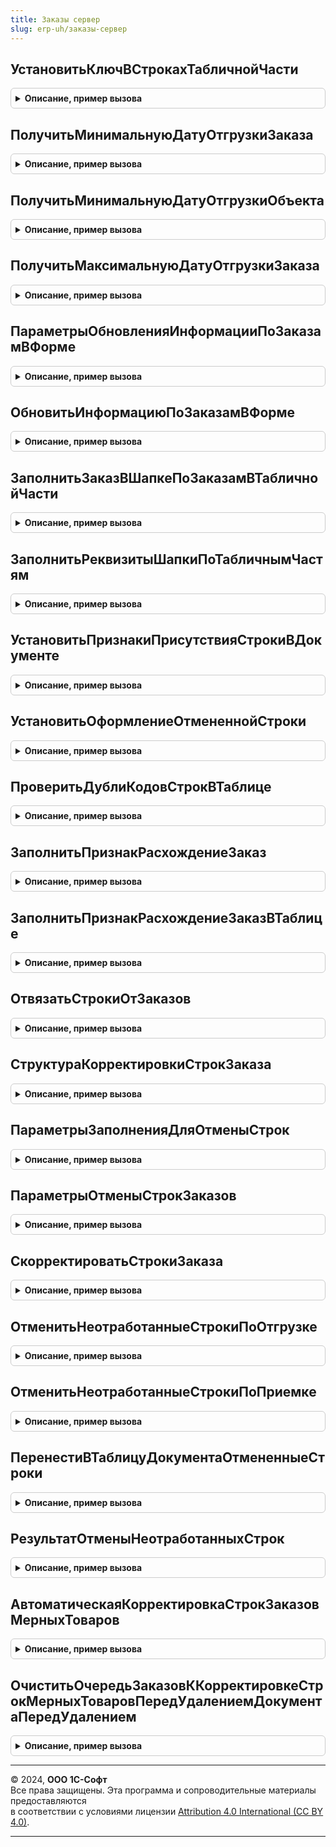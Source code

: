 ```yaml
---
title: Заказы сервер
slug: erp-uh/заказы-сервер
---
```



## УстановитьКлючВСтрокахТабличнойЧасти
<details style="margin: 1em 0; padding: 0.5em; border: 1px solid #ccc; border-radius: 6px;">

<summary style="font-weight: bold; cursor: pointer;">Описание, пример вызова</summary>

```bsl

// Устанавливает ключ в строках табличной части
//
// Параметры:
//  Объект							 - ДокументОбъект - Изменяемый документ
//  ИмяТабличнойЧасти				 - Строка - Название табличной части
//  РеквизитМаксимальныйКодСтроки	 - Строка - Имя реквизита максимального кода строки объекта
//  ИмяРеквизитаТЧ					 - Строка - Имя реквизита кода строки в ТЧ объекта
//
Процедура УстановитьКлючВСтрокахТабличнойЧасти(Объект, Экспорт
```

Пример вызова
```bsl
ЗаказыСервер.УстановитьКлючВСтрокахТабличнойЧасти(Объект, );
```
</details>

## ПолучитьМинимальнуюДатуОтгрузкиЗаказа
<details style="margin: 1em 0; padding: 0.5em; border: 1px solid #ccc; border-radius: 6px;">

<summary style="font-weight: bold; cursor: pointer;">Описание, пример вызова</summary>

```bsl

// Получает минимальную дату отгрузки по неоформленным строкам заказа. Используется в событии обработка заполнения,
// для заполнения даты документа.
//
// Параметры:
//  ЗаказИлиМассивЗаказов - ДокументСсылка - заказ, дату отгрузки которого необходимо получить.
//  ИмяРегистра - Строка - Имя регистра накопления, содержащего сведения о неоформленных строках заказа.
//  ИмяРаспоряжения - Строка - Имя измерения регистра накопления, содержащего распоряжение (заказ).
//
// Возвращаемое значение:
// Дата - Минимальная дата отгрузки по неоформленным строкам заказа.
//
Функция ПолучитьМинимальнуюДатуОтгрузкиЗаказа(ЗаказИлиМассивЗаказов, ИмяРегистра = "ЗаказыКлиентов", ИмяРаспоряжения = "ЗаказКлиента") Экспорт
```

Пример вызова
```bsl
Результат = ЗаказыСервер.ПолучитьМинимальнуюДатуОтгрузкиЗаказа(ЗаказИлиМассивЗаказов, ИмяРегистра, ИмяРаспоряжения);
```
</details>

## ПолучитьМинимальнуюДатуОтгрузкиОбъекта
<details style="margin: 1em 0; padding: 0.5em; border: 1px solid #ccc; border-radius: 6px;">

<summary style="font-weight: bold; cursor: pointer;">Описание, пример вызова</summary>

```bsl

// Получает минимальную дату отгрузки Документа.
//
// Параметры:
//  Объект - ДокументОбъект - ЗаказКлиента, ЗаявкаНаВозвратКлиента.
//  ИмяТабличнойЧасти - Строка - Имя табличной части. Значение по-умолчанию - "Товары".
//
// Возвращаемое значение:
//  Дата - Минимальная дата отгрузки документа.
Функция ПолучитьМинимальнуюДатуОтгрузкиОбъекта(Объект, ИмяТабличнойЧасти = "Товары") Экспорт
```

Пример вызова
```bsl
Результат = ЗаказыСервер.ПолучитьМинимальнуюДатуОтгрузкиОбъекта(Объект, ИмяТабличнойЧасти);
```
</details>

## ПолучитьМаксимальнуюДатуОтгрузкиЗаказа
<details style="margin: 1em 0; padding: 0.5em; border: 1px solid #ccc; border-radius: 6px;">

<summary style="font-weight: bold; cursor: pointer;">Описание, пример вызова</summary>

```bsl

// Получает максимальную дату отгрузки по неоформленным строкам заказа. Используется в событии обработка заполнения,
// для заполнения даты документа.
//
// Параметры:
//  ЗаказИлиМассивЗаказов - ДокументСсылка - заказ, дату отгрузки которого необходимо получить.
//  ИмяРегистра - Строка - Имя регистра накопления, содержащего сведения о неоформленных строках заказа.
//  ИмяРаспоряжения - Строка - Имя измерения регистра накопления, содержащего распоряжение (заказ).
//
// Возвращаемое значение:
// Дата - Максимальная дата отгрузки по неоформленным строкам заказа.
//
Функция ПолучитьМаксимальнуюДатуОтгрузкиЗаказа(ЗаказИлиМассивЗаказов, ИмяРегистра = "ЗаказыКлиентов", ИмяРаспоряжения = "ЗаказКлиента") Экспорт
```

Пример вызова
```bsl
Результат = ЗаказыСервер.ПолучитьМаксимальнуюДатуОтгрузкиЗаказа(ЗаказИлиМассивЗаказов, ИмяРегистра, ИмяРаспоряжения);
```
</details>

## ПараметрыОбновленияИнформацииПоЗаказамВФорме
<details style="margin: 1em 0; padding: 0.5em; border: 1px solid #ccc; border-radius: 6px;">

<summary style="font-weight: bold; cursor: pointer;">Описание, пример вызова</summary>

```bsl

// Функция-конструктор параметров обновления информации по заказам в форме
//
// Возвращаемое значение:
// Структура - Структура параметров для определения счета:
//      * ИмяРеквизитаСписокЗаказов         - Строка - Имя реквизита формы содержащего список заказов, например, "СписокЗаказов".
//      * ПутьЗаказаВШапке                  - Строка - Путь к заказу шапки, например, для вызова из формы документа "Объект.ЗаказКлиента",
//                                                     или "ЗаказКлиента" для вызова из формы подбора.
//      * ИмяНадписиЗаголовка               - Строка - Имя реквизита формы для вывода надписи "Всего заказов" или "Заказ
//                                                     ...".
//      * ИмяГруппыКолонокВТабличнойЧасти   - Строка - Имя группы колонок заказа клиента и кода строки в ТЧ
//                                                          документа для установки группировки.
//      * ИмяЗаказаВТабличнойЧасти          - Строка - Имя колонки ТЧ с заказами (например "ЗаказКлиента").
//      * ИспользоватьЗаказыВТабличнойЧасти - Булево - Значение функциональной опции использовать несколько заказов.
//      * НадписьВсегоЗаказов               - Строка - Необязательный, префикс надписи заказа.
//      * ИспользоватьЗаказы                - Неопределено, Булево - используются заказы.
//
Функция ПараметрыОбновленияИнформацииПоЗаказамВФорме() Экспорт
```

Пример вызова
```bsl
Результат = ЗаказыСервер.ПараметрыОбновленияИнформацииПоЗаказамВФорме() 
```
</details>

## ОбновитьИнформациюПоЗаказамВФорме
<details style="margin: 1em 0; padding: 0.5em; border: 1px solid #ccc; border-radius: 6px;">

<summary style="font-weight: bold; cursor: pointer;">Описание, пример вызова</summary>

```bsl

// Обновляет информацию по заказам в форме
//
// Параметры:
// 	 Форма - ФормаКлиентскогоПриложения - форма, для которой обновляется информация по заказам
// 	 ТабличнаяЧасть - ДанныеФормыКоллекция - ТаблицаЗначений, Табличная часть, используемая для заполнения списка заказов.
// 	 ПараметрыОбновления - см. ЗаказыСервер.ПараметрыОбновленияИнформацииПоЗаказамВФорме
//
Процедура ОбновитьИнформациюПоЗаказамВФорме(Форма, ТабличнаяЧасть, ПараметрыОбновления) Экспорт
```

Пример вызова
```bsl
ЗаказыСервер.ОбновитьИнформациюПоЗаказамВФорме(Форма, ТабличнаяЧасть, ПараметрыОбновления) 
```
</details>

## ЗаполнитьЗаказВШапкеПоЗаказамВТабличнойЧасти
<details style="margin: 1em 0; padding: 0.5em; border: 1px solid #ccc; border-radius: 6px;">

<summary style="font-weight: bold; cursor: pointer;">Описание, пример вызова</summary>

```bsl

// Заполняет заказ в шапке накладной если в табличной части указан только один заказ.
//
// Параметры:
//  ЗаказВШапке - ДокументСсылка - поле, которое необходимо заполнить.
//  ТабличнаяЧасть - ТабличнаяЧасть - табличная часть накладной, по которой необходимо заполнить заказ в шапке.
//  ИмяЗаказаВТабличнойЧасти - Строка - имя реквизита в табличной части, где хранится ссылка на заказ.
//
Процедура ЗаполнитьЗаказВШапкеПоЗаказамВТабличнойЧасти(ЗаказВШапке, Знач ТабличнаяЧасть, Знач ИмяЗаказаВТабличнойЧасти) Экспорт
```

Пример вызова
```bsl
ЗаказыСервер.ЗаполнитьЗаказВШапкеПоЗаказамВТабличнойЧасти(ЗаказВШапке, ТабличнаяЧасть, ИмяЗаказаВТабличнойЧасти) 
```
</details>

## ЗаполнитьРеквизитыШапкиПоТабличнымЧастям
<details style="margin: 1em 0; padding: 0.5em; border: 1px solid #ccc; border-radius: 6px;">

<summary style="font-weight: bold; cursor: pointer;">Описание, пример вызова</summary>

```bsl

// Заполняет реквизиты шапки по табличным частям
//
// Параметры:
//  СоответствиеРеквизитов	- Соответствие - Соответствие реквизитов шапки и реквизитов табличных частей (ключ - реквизит шапки, значение - реквизит ТЧ)
//  ТабличныеЧасти			- Строка - Список табличных частей из которых нужно получить значения
//  Объект					- ДокументОбъект, ДанныеФормыСтруктура - Объект в котором нужно заполнить реквизиты.
//
Процедура ЗаполнитьРеквизитыШапкиПоТабличнымЧастям(СоответствиеРеквизитов, ТабличныеЧасти, Объект) Экспорт
```

Пример вызова
```bsl
ЗаказыСервер.ЗаполнитьРеквизитыШапкиПоТабличнымЧастям(СоответствиеРеквизитов, ТабличныеЧасти, Объект) 
```
</details>

## УстановитьПризнакиПрисутствияСтрокиВДокументе
<details style="margin: 1em 0; padding: 0.5em; border: 1px solid #ccc; border-radius: 6px;">

<summary style="font-weight: bold; cursor: pointer;">Описание, пример вызова</summary>

```bsl

// Устанавливает признак присутствия строки в документе относительно распоряжения по кодам строк.
//
// Параметры:
//  ТаблицаТовары            - ТаблицаЗначений - таблица, в которой необходимо установить признак.
//  ИмяЗаказаВТабличнойЧасти - Строка - имя реквизита Заказ в таблице для сопоставления.
//  МассивКодовСтрок         - Массив - коды строк заказов, с которыми осуществляется сопоставление.
//  ИмяРеквизитаКодСтроки    - Строка - имя реквизита КодСтроки заказа в таблице для сопоставления.
//
Процедура УстановитьПризнакиПрисутствияСтрокиВДокументе(ТаблицаТовары, ИмяЗаказаВТабличнойЧасти, МассивКодовСтрок, ИмяРеквизитаКодСтроки = "КодСтроки") Экспорт
```

Пример вызова
```bsl
ЗаказыСервер.УстановитьПризнакиПрисутствияСтрокиВДокументе(ТаблицаТовары, ИмяЗаказаВТабличнойЧасти, МассивКодовСтрок, ИмяРеквизитаКодСтроки);
```
</details>

## УстановитьОформлениеОтмененнойСтроки
<details style="margin: 1em 0; padding: 0.5em; border: 1px solid #ccc; border-radius: 6px;">

<summary style="font-weight: bold; cursor: pointer;">Описание, пример вызова</summary>

```bsl

// Устанавливает условное оформление отмененной строки ТЧ в форме Заказа
// Параметры:
//	УсловноеОформление - УсловноеОформлениеКомпоновкиДанных - условное оформление формы;
//	ТаблицаФормы - ТаблицаФормы - элемент формы, связанного с ТЧ, в которой отменяются строки;
//	ИмяЭлементаОтменено - Строка - наименование элемента формы, связанного с признаком отмены строки заказа;
//	ИмяЭлементаПричинаОтмены - Строка - наименование элемента формы, связанного с причиной отмены строки заказа.
//	ИмяПоляВводаЦены - Строка - наименование элемента формы, связанного с полем ввода цены
//	ИмяПоляВводаСуммы - Строка - наименование элемента формы, связанного с полем ввода суммы
//
Процедура УстановитьОформлениеОтмененнойСтроки(УсловноеОформление, ТаблицаФормы, ИмяЭлементаОтменено, ИмяЭлементаПричинаОтмены = "", ИмяПоляВводаЦены = "", ИмяПоляВводаСуммы = "") Экспорт
```

Пример вызова
```bsl
ЗаказыСервер.УстановитьОформлениеОтмененнойСтроки(УсловноеОформление, ТаблицаФормы, ИмяЭлементаОтменено, ИмяЭлементаПричинаОтмены, ИмяПоляВводаЦены, ИмяПоляВводаСуммы);
```
</details>

## ПроверитьДублиКодовСтрокВТаблице
<details style="margin: 1em 0; padding: 0.5em; border: 1px solid #ccc; border-radius: 6px;">

<summary style="font-weight: bold; cursor: pointer;">Описание, пример вызова</summary>

```bsl

Процедура ПроверитьДублиКодовСтрокВТаблице(ДокументОбъект, КодСтроки, НомерСтроки, СоответствиеКодовСтрок, Отказ, ИмяТЧ = Неопределено) Экспорт
```

Пример вызова
```bsl
ЗаказыСервер.ПроверитьДублиКодовСтрокВТаблице(ДокументОбъект, КодСтроки, НомерСтроки, СоответствиеКодовСтрок, Отказ, ИмяТЧ);
```
</details>

## ЗаполнитьПризнакРасхождениеЗаказ
<details style="margin: 1em 0; padding: 0.5em; border: 1px solid #ccc; border-radius: 6px;">

<summary style="font-weight: bold; cursor: pointer;">Описание, пример вызова</summary>

```bsl

// Заполняет служебный реквизит "РасхождениеЗаказ" в строке
//
// Параметры:
//  ТекущаяСтрока		 - Структура - данные обрабатываемой строки
//  ПараметрыЗаполнения  - см. ЗаказыКлиентСервер.ПараметрыЗаполненияПризнакРасхождениеЗаказ
//  КэшированныеЗначения - Структура - сохраненные значения параметров, используемых при обработке
//
Процедура ЗаполнитьПризнакРасхождениеЗаказ(ТекущаяСтрока, ПараметрыЗаполнения, КэшированныеЗначения) Экспорт
```

Пример вызова
```bsl
ЗаказыСервер.ЗаполнитьПризнакРасхождениеЗаказ(ТекущаяСтрока, ПараметрыЗаполнения, КэшированныеЗначения) 
```
</details>

## ЗаполнитьПризнакРасхождениеЗаказВТаблице
<details style="margin: 1em 0; padding: 0.5em; border: 1px solid #ccc; border-radius: 6px;">

<summary style="font-weight: bold; cursor: pointer;">Описание, пример вызова</summary>

```bsl

// Заполняет признак "РасхождениеЗаказ" в строках таблицы
//
//	Параметры:
//   ПараметрыЗаполнения  - см. ЗаказыКлиентСервер.ПараметрыЗаполненияПризнакРасхождениеЗаказ
//	 Таблица              - ДанныеФормыКоллекция - обрабатываемая таблица
//	 Строки               - Массив, Неопределено - массив обрабатываемых строк
//
Процедура ЗаполнитьПризнакРасхождениеЗаказВТаблице(ПараметрыЗаполнения, Таблица, Строки = Неопределено) Экспорт
```

Пример вызова
```bsl
ЗаказыСервер.ЗаполнитьПризнакРасхождениеЗаказВТаблице(ПараметрыЗаполнения, Таблица, Строки);
```
</details>

## ОтвязатьСтрокиОтЗаказов
<details style="margin: 1em 0; padding: 0.5em; border: 1px solid #ccc; border-radius: 6px;">

<summary style="font-weight: bold; cursor: pointer;">Описание, пример вызова</summary>

```bsl

// Отвязывает строки в таблице от заказов, сбрасывая значение реквизита "КодСтроки" в 0
//
//	Параметры:
//   ПараметрыЗаполнения - см. ЗаказыКлиентСервер.ПараметрыЗаполненияПризнакРасхождениеЗаказ
//	 Таблица             - ДанныеФормыКоллекция - обрабатываемая таблица
//	 Строки              - Массив, Неопределено - массив обрабатываемых строк
//
Процедура ОтвязатьСтрокиОтЗаказов(ПараметрыЗаполнения, Таблица, Строки = Неопределено) Экспорт
```

Пример вызова
```bsl
ЗаказыСервер.ОтвязатьСтрокиОтЗаказов(ПараметрыЗаполнения, Таблица, Строки);
```
</details>

## СтруктураКорректировкиСтрокЗаказа
<details style="margin: 1em 0; padding: 0.5em; border: 1px solid #ccc; border-radius: 6px;">

<summary style="font-weight: bold; cursor: pointer;">Описание, пример вызова</summary>

```bsl

// Функция-конструктор структуры корректировки строк заказа
//
// Возвращаемое значение:
//  Структура - Структура параметров для корректировки строк заказа:
//      * ДокументОбъект - ДокументОбъект - Заказ, в котором требуется скорректировать строки.
//      * ИмяДокумента                    - Строка - Имя заказа (объекта метаданных).
//      * ИмяТабличнойЧасти               - Строка - Имя табличной части заказа.
//      * ПричинаОтмены                   - СправочникСсылка.ПричиныОтменыЗаказовКлиентов, СправочникСсылка.ПричиныОтменыЗаказовПоставщикам - Причина отмены строк заказа.
//      * ПроверятьОстатки                - Булево - Требуется ли проверять остатки при корректировке строк.
//      * ОтменитьНеотработанныеСтроки    - Булево - Строки заказа, по которым не оформлена накладная и не
//                                                   осуществлялась приемка/отгрузка будут отменены.
//      * СкорректироватьМерныеТовары     - Булево - Строки заказа, по которым в пределах допустимого отклонения не
//                                                   оформлена накладная и не осуществлялась приемка/отгрузка, будут
//                                                   отменены. Строки заказа, по которым было принято/отгружено и
//                                                   оформлено товара больше, чем в заказе в пределах допустимого
//                                                   отклонения будут увеличены.
//      * СкорректироватьМерныеТоварыПоПриемке - Булево - то же, что СкорректироватьМерныеТовары, но применяется если у документа
//                                                   есть отдельная табличная часть, ориентированная на приемку.
//      * СкорректироватьЦены             - Булево - Цены заказа будут приведены к ценам накладной.
//      * ЗакрыватьЗаказы                 - Булево - Нужно ли предпринять попытку установки статуса Закрыт для заказа.
//
Функция СтруктураКорректировкиСтрокЗаказа() Экспорт
```

Пример вызова
```bsl
Результат = ЗаказыСервер.СтруктураКорректировкиСтрокЗаказа() 
```
</details>

## ПараметрыЗаполненияДляОтменыСтрок
<details style="margin: 1em 0; padding: 0.5em; border: 1px solid #ccc; border-radius: 6px;">

<summary style="font-weight: bold; cursor: pointer;">Описание, пример вызова</summary>

```bsl

// Возвращаемое значение:
// 	Структура - состав:
// * МенеджерРегистра  - РегистрНакопленияМенеджер
// * ОтборПоИзмерениям - Структура
// * ИмяТабличнойЧасти - Строка
// * ПутиКДанным       - Структура
// * ТаблицаЗамен      - Неопределено
//
Функция ПараметрыЗаполненияДляОтменыСтрок() Экспорт
```

Пример вызова
```bsl
Результат = ЗаказыСервер.ПараметрыЗаполненияДляОтменыСтрок() 
```
</details>

## ПараметрыОтменыСтрокЗаказов
<details style="margin: 1em 0; padding: 0.5em; border: 1px solid #ccc; border-radius: 6px;">

<summary style="font-weight: bold; cursor: pointer;">Описание, пример вызова</summary>

```bsl

// Возвращаемое значение:
// 	Структура - состав:
// * ИмяПоляПричинаОтмены        - Строка
// * ПричинаОтмены               - Неопределено
// * УдалятьСтроки               - Булево
// * КорректироватьСумму         - Булево
// * ОтменятьТолькоМерныеТовары  - Булево
// * СкорректироватьМерныеТовары - Булево
//
Функция ПараметрыОтменыСтрокЗаказов() Экспорт
```

Пример вызова
```bsl
Результат = ЗаказыСервер.ПараметрыОтменыСтрокЗаказов() 
```
</details>

## СкорректироватьСтрокиЗаказа
<details style="margin: 1em 0; padding: 0.5em; border: 1px solid #ccc; border-radius: 6px;">

<summary style="font-weight: bold; cursor: pointer;">Описание, пример вызова</summary>

```bsl

// В зависимости от типа заказа вызывает процедуру корректировки строк и процедуры постобработки заказа.
//
// Параметры:
//  ЗаказОбъект                       - ДокументОбъект - Корректируемый заказ.
//  СтруктураДополнительныхПараметров - Структура - Структура корректировки строк заказа.
//
// Возвращаемое значение:
//  Булево - Скорректировать строки заказа
Функция СкорректироватьСтрокиЗаказа(ЗаказОбъект, СтруктураДополнительныхПараметров) Экспорт
```

Пример вызова
```bsl
Результат = ЗаказыСервер.СкорректироватьСтрокиЗаказа(ЗаказОбъект, СтруктураДополнительныхПараметров) 
```
</details>

## ОтменитьНеотработанныеСтрокиПоОтгрузке
<details style="margin: 1em 0; padding: 0.5em; border: 1px solid #ccc; border-radius: 6px;">

<summary style="font-weight: bold; cursor: pointer;">Описание, пример вызова</summary>

```bsl

// Параметры:
// 	ДокументОбъект - ДокументОбъект
// 	ПараметрыЗаполнения - см. ПараметрыЗаполненияДляОтменыСтрок
// 	ПараметрыОтмены - см. ПараметрыОтменыСтрокЗаказов
// Возвращаемое значение:
// 	см. ЗаказыСервер.РезультатОтменыНеотработанныхСтрок
//
Функция ОтменитьНеотработанныеСтрокиПоОтгрузке(ДокументОбъект, ПараметрыЗаполнения, ПараметрыОтмены) Экспорт
```

Пример вызова
```bsl
Результат = ЗаказыСервер.ОтменитьНеотработанныеСтрокиПоОтгрузке(ДокументОбъект, ПараметрыЗаполнения, ПараметрыОтмены) 
```
</details>

## ОтменитьНеотработанныеСтрокиПоПриемке
<details style="margin: 1em 0; padding: 0.5em; border: 1px solid #ccc; border-radius: 6px;">

<summary style="font-weight: bold; cursor: pointer;">Описание, пример вызова</summary>

```bsl

// Параметры:
// 	ДокументОбъект - ДокументОбъект
// 	ПараметрыЗаполнения - см. ПараметрыЗаполненияДляОтменыСтрок
// 	ПараметрыОтмены - см. ПараметрыОтменыСтрокЗаказов
// Возвращаемое значение:
// 	см. ЗаказыСервер.РезультатОтменыНеотработанныхСтрок
//
Функция ОтменитьНеотработанныеСтрокиПоПриемке(ДокументОбъект, ПараметрыЗаполнения, ПараметрыОтмены) Экспорт
```

Пример вызова
```bsl
Результат = ЗаказыСервер.ОтменитьНеотработанныеСтрокиПоПриемке(ДокументОбъект, ПараметрыЗаполнения, ПараметрыОтмены) 
```
</details>

## ПеренестиВТаблицуДокументаОтмененныеСтроки
<details style="margin: 1em 0; padding: 0.5em; border: 1px solid #ccc; border-radius: 6px;">

<summary style="font-weight: bold; cursor: pointer;">Описание, пример вызова</summary>

```bsl


// Описание
//
// Параметры:
// 	ДокументОбъект - ДокументОбъект
// 	ТаблицаДокумента - ТабличнаяЧасть
// 	ТаблицаОтмененныхСтрок - ТаблицаЗначений:
// * Ссылка - ДокументСсылка
// * КодСтроки - Число
// * Номенклатура - СправочникСсылка.Номенклатура
// * Характеристика - СправочникСсылка.ХарактеристикиНоменклатуры
// * Склад - СправочникСсылка.Склады
// * Назначение - СправочникСсылка.Назначения
// * НазначениеСклада - СправочникСсылка.Назначения
// * Идентификатор - Число
// * Количество - Число
// * КоличествоВНакладной - Число
// * КоличествоВОрдере - Число
// * КПоступлению - Число
// 	ПараметрыОтмены - Структура:
// * ПричинаОтмены - Неопределено
// * УдалятьСтроки - Булево
// * КорректироватьСумму - Булево
// * ОтменятьТолькоМерныеТовары - Булево
// * СкорректироватьМерныеТовары - Булево
// 	ТипДвиженияЗапасов - ПеречислениеСсылка.ТипыДвиженияЗапасов
//
// Возвращаемое значение:
// 	Число
Функция ПеренестиВТаблицуДокументаОтмененныеСтроки(ДокументОбъект, ТаблицаДокумента, ТаблицаОтмененныхСтрок, ПараметрыОтмены, ТипДвиженияЗапасов) Экспорт
```

Пример вызова
```bsl
Результат = ЗаказыСервер.ПеренестиВТаблицуДокументаОтмененныеСтроки(ДокументОбъект, ТаблицаДокумента, ТаблицаОтмененныхСтрок, ПараметрыОтмены, ТипДвиженияЗапасов));
```
</details>

## РезультатОтменыНеотработанныхСтрок
<details style="margin: 1em 0; padding: 0.5em; border: 1px solid #ccc; border-radius: 6px;">

<summary style="font-weight: bold; cursor: pointer;">Описание, пример вызова</summary>

```bsl

// Возвращает текст оповещения об операции отмены строк
//
// Параметры:
//  ОтмененоСтрок      - Число - Количество отмененных строк.
//  Модифицированность - Булево - Одноименный параметр формы, для изменения в процедуре.
//
// Возвращаемое значение:
//  Структура - текст оповещения об операции отмены строк и количество отмененных строк.
//
Функция РезультатОтменыНеотработанныхСтрок(ОтмененоСтрок, Модифицированность = Ложь) Экспорт
```

Пример вызова
```bsl
Результат = ЗаказыСервер.РезультатОтменыНеотработанныхСтрок(ОтмененоСтрок, Модифицированность);
```
</details>

## АвтоматическаяКорректировкаСтрокЗаказовМерныхТоваров
<details style="margin: 1em 0; padding: 0.5em; border: 1px solid #ccc; border-radius: 6px;">

<summary style="font-weight: bold; cursor: pointer;">Описание, пример вызова</summary>

```bsl

// Корректирует строки мерных товаров заказов, попавших в регистр ОчередьЗаказовККорректировкеСтрокМерныхТоваров.
// Метод регламентного задания КорректировкаСтрокЗаказовМерныхТоваров.
//
Процедура АвтоматическаяКорректировкаСтрокЗаказовМерныхТоваров() Экспорт
```

Пример вызова
```bsl
ЗаказыСервер.АвтоматическаяКорректировкаСтрокЗаказовМерныхТоваров() 
```
</details>

## ОчиститьОчередьЗаказовККорректировкеСтрокМерныхТоваровПередУдалениемДокументаПередУдалением
<details style="margin: 1em 0; padding: 0.5em; border: 1px solid #ccc; border-radius: 6px;">

<summary style="font-weight: bold; cursor: pointer;">Описание, пример вызова</summary>

```bsl

Процедура ОчиститьОчередьЗаказовККорректировкеСтрокМерныхТоваровПередУдалениемДокументаПередУдалением(Источник, Отказ) Экспорт
```

Пример вызова
```bsl
ЗаказыСервер.ОчиститьОчередьЗаказовККорректировкеСтрокМерныхТоваровПередУдалениемДокументаПередУдалением(Источник, Отказ) 
```
</details>

---

© 2024, **ООО 1С-Софт**  
Все права защищены. Эта программа и сопроводительные материалы предоставляются  
в соответствии с условиями лицензии [Attribution 4.0 International (CC BY 4.0)](https://creativecommons.org/licenses/by/4.0/legalcode).

---

